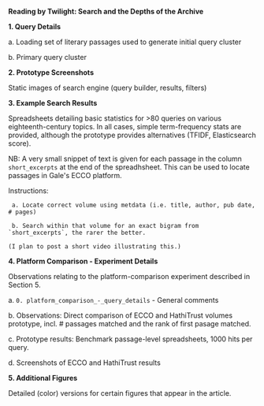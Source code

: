**Reading by Twilight: Search and the Depths of the Archive**

**1. Query Details**

  a. Loading set of literary passages used to generate initial query cluster
  
  b. Primary query cluster

**2. Prototype Screenshots**

 Static images of search engine (query builder, results, filters)

**3. Example Search Results**

 Spreadsheets detailing basic statistics for >80 queries on various eighteenth-century topics. In all cases, simple term-frequency stats are provided, although the prototype provides alternatives (TFIDF, Elasticsearch score).

 NB: A very small snippet of text is given for each passage in the column `short_excerpts` at the end of the spreadhsheet. This can be used to locate passages in Gale's ECCO platform.
   
   Instructions:
     
     a. Locate correct volume using metdata (i.e. title, author, pub date, # pages)
     
     b. Search within that volume for an exact bigram from `short_excerpts`, the rarer the better.
    
    (I plan to post a short video illustrating this.)
 
**4. Platform Comparison - Experiment Details**

   Observations relating to the platform-comparison experiment described in Section 5.
   
   a. `0. platform_comparison_-_query_details` - General comments
   
   b. Observations: Direct comparison of ECCO and HathiTrust volumes prototype, incl. # passages matched and the rank of first pasage matched.
   
   c. Prototype results: Benchmark passage-level spreadsheets, 1000 hits per query.
   
   d. Screenshots of ECCO and HathiTrust results

**5. Additional Figures**

   Detailed (color) versions for certain figures that appear in the article.
